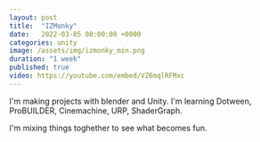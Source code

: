 ```yaml
---
layout: post
title:  "IZMonky"
date:   2022-03-05 00:00:00 +0000
categories: unity
image: /assets/img/izmonky_min.png
duration: "1 week"
published: true
video: https://youtube.com/embed/VZ6mqlRFMxc
---
```


I'm making projects with blender and Unity.
I'm learning Dotween, ProBUILDER, Cinemachine, URP, ShaderGraph.

I'm mixing things toghether to see what becomes fun.





